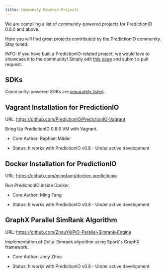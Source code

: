 ```yaml
---
title: Community Powered Projects
---
```


We are compiling a list of community-powered projects for PredictionIO 0.8.0 and above.

Here you will find great projects contributed by the PredictionIO community.
Stay tuned.

INFO: If you have built a PredictionIO-related project, we would love to showcase it
to the community! Simply edit [this page](https://github.com/PredictionIO/PredictionIO/blob/livedoc/docs/manual/source/community/projects.html.md) and submit a pull request.

## SDKs

Community-powered SDKs are [separately listed](/install/sdk).

## Vagrant Installation for PredictionIO

URL: https://github.com/PredictionIO/PredictionIO-Vagrant

Bring Up PredictionIO 0.8.6 VM with Vagrant.

- Core Author: Raphael Mäder

- Status: It works with PredictionIO v0.8 - Under active development


## Docker Installation for PredictionIO

URL: https://github.com/mingfang/docker-predictionio

Run PredictionIO inside Docker.

- Core Author: Ming Fang

- Status: It works with PredictionIO v0.8 - Under active development


## GraphX Parallel SimRank Algorithm

URL: https://github.com/ZhouYii/PIO-Parallel-Simrank-Engine

Implementation of Delta-Simrank algorithm using Spark's GraphX framework.

- Core Author: Joey Zhou

- Status: It works with PredictionIO v0.8 - Under active development


